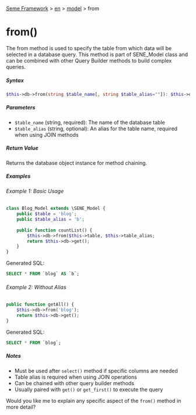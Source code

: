 <!--
Document Type: Technical Documentation
Purpose: Seme Framework Documentation
Author: Daeng Rosanda 
Date Created: 2024-11-26
Last Updated: 2024-11-26
-->

[Seme Framework](../../index.md) > [en](../index.md) > [model](index.md) > from

# from()
The from method is used to specify the table from which data will be selected in a database query. This method is part of SENE_Model class and can be combined with other Query Builder methods to build complex queries.

##### Syntax
```php
$this->db->from(string $table_name[, string $table_alias=""]): $this->db
```

##### Parameters
- `$table_name` (string, required): The name of the database table
- `$table_alias` (string, optional): An alias for the table name, required when using JOIN methods

##### Return Value
Returns the database object instance for method chaining.

##### Examples

###### Example 1: Basic Usage
```php
class Blog_Model extends \SENE_Model {
    public $table = 'blog';
    public $table_alias = 'b';
    
    public function countList() {
        $this->db->from($this->table, $this->table_alias;
        return $this->db->get();
    }
}
```
Generated SQL:
```sql
SELECT * FROM `blog` AS `b`;
```

###### Example 2: Without Alias
```php
public function getAll() {
    $this->db->from('blog');
    return $this->db->get();
}
```
Generated SQL:
```sql
SELECT * FROM `blog`;
```

##### Notes
- Must be used after `select()` method if specific columns are needed
- Table alias is required when using JOIN operations
- Can be chained with other query builder methods
- Usually paired with `get()` or `get_first()` to execute the query

Would you like me to explain any specific aspect of the `from()` method in more detail?